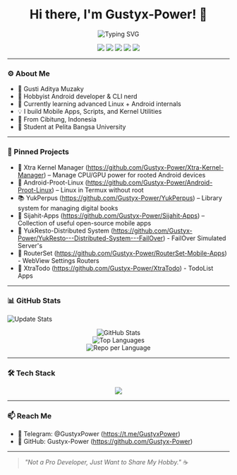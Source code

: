 <h1 align="center">Hi there, I'm Gustyx-Power! 👋</h1>

<p align="center">
  <img src="https://readme-typing-svg.herokuapp.com?font=Fira+Code&size=22&pause=1000&color=36BCF7&center=true&vCenter=true&width=500&lines=Android+Tinkerer;Developers+in+Open+Source+Projects;Power+User+Explorer;Loves+to+Build+Things;Welcome+to+My+GitHub!" alt="Typing SVG" />
</p>

<p align="center">
  <a href="https://t.me/GustyxPower"><img src="https://img.shields.io/badge/Telegram-Contact-blue?logo=telegram" /></a>
  <img src="https://img.shields.io/badge/OS-Android-green?logo=android" />
  <img src="https://img.shields.io/badge/Code Editor-Jetbrains-blue?logo=jetbrains" />
  <img src="https://img.shields.io/badge/Language-Kotlin-purple?logo=kotlin" />
  <img src="https://img.shields.io/badge/University-Pelita%20Bangsa%20University-orange" />
</p>

---

### ⚙️ About Me
- 📇 Gusti Aditya Muzaky
- 🔧 Hobbyist Android developer & CLI nerd
- 🌱 Currently learning advanced Linux + Android internals
- 💡 I build Mobile Apps, Scripts, and Kernel Utilities
- 📍 From Cibitung, Indonesia
- 🏫 Student at Pelita Bangsa University

---

### 🚀 Pinned Projects

- 🔩 Xtra Kernel Manager (https://github.com/Gustyx-Power/Xtra-Kernel-Manager) – Manage CPU/GPU power for rooted Android devices  
- 🐧 Android-Proot-Linux (https://github.com/Gustyx-Power/Android-Proot-Linux) – Linux in Termux without root  
- 📚 YukPerpus (https://github.com/Gustyx-Power/YukPerpus) – Library system for managing digital books  
- 📱 Sijahit-Apps (https://github.com/Gustyx-Power/Sijahit-Apps) – Collection of useful open-source mobile apps
- 🛜 YukResto-Distributed System (https://github.com/Gustyx-Power/YukResto---Distributed-System---FailOver) - FailOver Simulated Server's
- 🛜 RouterSet (https://github.com/Gustyx-Power/RouterSet-Mobile-Apps) - WebView Settings Routers
- 📝 XtraTodo (https://github.com/Gustyx-Power/XtraTodo) - TodoList Apps

---

### 📊 GitHub Stats
![Update Stats](https://github.com/Gustyx-Power/Gustyx-Power/workflows/Update%20GitHub%20Stats/badge.svg)
<p align="center">
  <img src="https://github-readme-stats.vercel.app/api?username=Gustyx-Power&show_icons=true&theme=tokyonight&hide_title=true&count_private=true&cache_bust=2" alt="GitHub Stats" />
  <br>
  <img src="https://github-readme-stats.vercel.app/api/top-langs/?username=Gustyx-Power&layout=compact&theme=tokyonight" alt="Top Languages" />
  <br>
  <img src="https://github-profile-summary-cards.vercel.app/api/cards/repos-per-language?username=Gustyx-Power&theme=tokyonight" alt="Repo per Language" />
</p>

---

### 🛠 Tech Stack

<p align="center">
  <img src="https://skillicons.dev/icons?i=kotlin,dart,flutter,androidstudio,python,bash,linux,html,css,git,vim,github" />
</p>

---

### 📫 Reach Me

- 🔹 Telegram: @GustyxPower (https://t.me/GustyxPower)
- 🔹 GitHub: Gustyx-Power (https://github.com/Gustyx-Power)

---

> _"Not a Pro Developer, Just Want to Share My Hobby."_ ☕️
